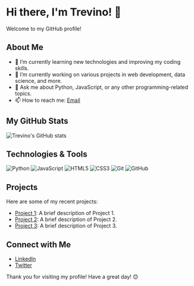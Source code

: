 # Hi there, I'm Trevino! 👋

Welcome to my GitHub profile!

## About Me

- 🌱 I’m currently learning new technologies and improving my coding skills.
- 💼 I’m currently working on various projects in web development, data science, and more.
- 💬 Ask me about Python, JavaScript, or any other programming-related topics.
- 📫 How to reach me: [Email](mailto:your-email@example.com)

## My GitHub Stats

![Trevino's GitHub stats](https://github-readme-stats.vercel.app/api?username=trevino293&show_icons=true&theme=radical)

## Technologies & Tools

![Python](https://img.shields.io/badge/-Python-333333?style=flat&logo=python)
![JavaScript](https://img.shields.io/badge/-JavaScript-333333?style=flat&logo=javascript)
![HTML5](https://img.shields.io/badge/-HTML5-333333?style=flat&logo=html5)
![CSS3](https://img.shields.io/badge/-CSS3-333333?style=flat&logo=css3)
![Git](https://img.shields.io/badge/-Git-333333?style=flat&logo=git)
![GitHub](https://img.shields.io/badge/-GitHub-333333?style=flat&logo=github)

## Projects

Here are some of my recent projects:

- [Project 1](https://github.com/trevino293/project1): A brief description of Project 1.
- [Project 2](https://github.com/trevino293/project2): A brief description of Project 2.
- [Project 3](https://github.com/trevino293/project3): A brief description of Project 3.

## Connect with Me

- [LinkedIn](https://www.linkedin.com/in/your-linkedin-profile)
- [Twitter](https://twitter.com/your-twitter-handle)

Thank you for visiting my profile! Have a great day! 😊
